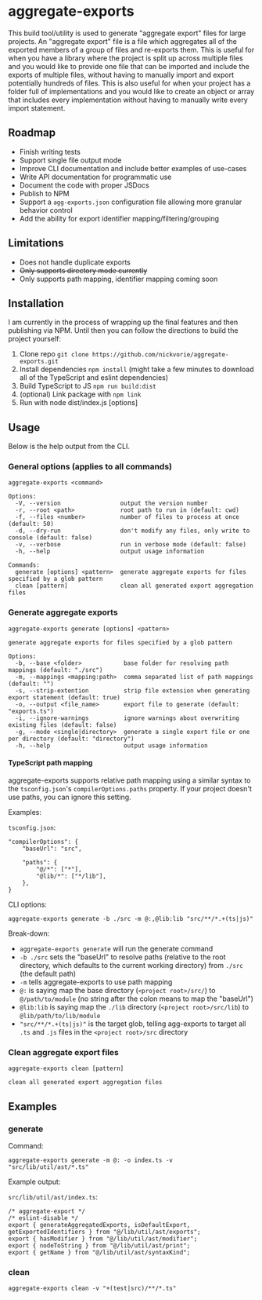 # aggregate-exports
This build tool/utility is used to generate "aggregate export" files for large projects. An "aggregate export" file is a file which aggregates all of the exported members of a group of files and re-exports them. This is useful for when you have a library where the project is split up across multiple files and you would like to provide one file that can be imported and include the exports of multiple files, without having to manually import and export potentially hundreds of files. This is also useful for when your project has a folder full of implementations and you would like to create an object or array that includes every implementation without having to manually write every import statement.

## Roadmap
- Finish writing tests 
- Support single file output mode
- Improve CLI documentation and include better examples of use-cases
- Write API documentation for programmatic use
- Document the code with proper JSDocs
- Publish to NPM
- Support a `agg-exports.json` configuration file allowing more granular behavior control
- Add the ability for export identifier mapping/filtering/grouping

## Limitations
- Does not handle duplicate exports
- ~~Only supports directory mode currently~~
- Only supports path mapping, identifier mapping coming soon

## Installation
I am currently in the process of wrapping up the final features and then publishing via NPM. Until then you can follow the directions to build the project yourself:

1. Clone repo `git clone https://github.com/nickvorie/aggregate-exports.git`
2. Install dependencies `npm install` (might take a few minutes to download all of the TypeScript and eslint dependencies)
3. Build TypeScript to JS `npm run build:dist`
4. (optional) Link package with `npm link`
5. Run with node dist/index.js <command> [options]

## Usage
Below is the help output from the CLI.

### General options (applies to all commands)

```
aggregate-exports <command>

Options:
  -V, --version                 output the version number
  -r, --root <path>             root path to run in (default: cwd)
  -f, --files <number>          number of files to process at once (default: 50)
  -d, --dry-run                 don't modify any files, only write to console (default: false)
  -v, --verbose                 run in verbose mode (default: false)
  -h, --help                    output usage information

Commands:
  generate [options] <pattern>  generate aggregate exports for files specified by a glob pattern
  clean [pattern]               clean all generated export aggregation files
```

### Generate aggregate exports

```
aggregate-exports generate [options] <pattern>

generate aggregate exports for files specified by a glob pattern

Options:
  -b, --base <folder>            base folder for resolving path mappings (default: "./src")
  -m, --mappings <mapping:path>  comma separated list of path mappings (default: "")
  -s, --strip-extention          strip file extension when generating export statement (default: true)
  -o, --output <file_name>       export file to generate (default: "exports.ts")
  -i, --ignore-warnings          ignore warnings about overwriting existing files (default: false)
  -g, --mode <single|directory>  generate a single export file or one per directory (default: "directory")
  -h, --help                     output usage information
```

#### TypeScript path mapping

aggregate-exports supports relative path mapping using a similar syntax to the `tsconfig.json`'s `compilerOptions.paths` property. If your project doesn't use paths, you can ignore this setting. 

Examples:

`tsconfig.json`:

```
"compilerOptions": {
	"baseUrl": "src",
	
	"paths": {
		"@/*": ["*"],
		"@lib/*": ["*/lib"],
	},
}
```

CLI options:

```
aggregate-exports generate -b ./src -m @:,@lib:lib "src/**/*.+(ts|js)"
```

Break-down:

- `aggregate-exports generate` will run the generate command
- `-b ./src` sets the "baseUrl" to resolve paths (relative to the root directory, which defaults to the current working directory) from `./src` (the default path)
- `-m` tells aggregate-exports to use path mapping
- `@:` is saying map the base directory (`<project root>/src/`) to `@/path/to/module` (no string after the colon means to map the "baseUrl")
- `@lib:lib` is saying map the `./lib` directory (`<project root>/src/lib`) to `@lib/path/to/lib/module`
- `"src/**/*.+(ts|js)"` is the target glob, telling agg-exports to target all `.ts` and `.js` files in the `<project root>/src` directory

### Clean aggregate export files

```
aggregate-exports clean [pattern]

clean all generated export aggregation files
```

## Examples

### generate

Command:

```
aggregate-exports generate -m @: -o index.ts -v "src/lib/util/ast/*.ts"
```

Example output:

`src/lib/util/ast/index.ts`:

```
/* aggregate-export */
/* eslint-disable */
export { generateAggregatedExports, isDefaultExport, getExportedIdentifiers } from "@/lib/util/ast/exports";
export { hasModifier } from "@/lib/util/ast/modifier";
export { nodeToString } from "@/lib/util/ast/print";
export { getName } from "@/lib/util/ast/syntaxKind";
```


### clean

```
aggregate-exports clean -v "+(test|src)/**/*.ts"
```


